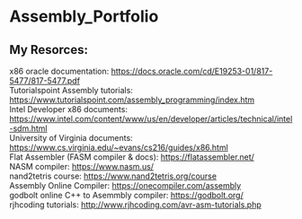 # Assembly_Portfolio
## My Resorces: <br />
x86 oracle documentation: https://docs.oracle.com/cd/E19253-01/817-5477/817-5477.pdf <br />
Tutorialspoint Assembly tutorials: https://www.tutorialspoint.com/assembly_programming/index.htm <br />
Intel Developer x86 documents: https://www.intel.com/content/www/us/en/developer/articles/technical/intel-sdm.html <br />
University of Virginia documents: https://www.cs.virginia.edu/~evans/cs216/guides/x86.html <br />
Flat Assembler (FASM compiler & docs): https://flatassembler.net/ <br />
NASM compiler: https://www.nasm.us/ <br />
nand2tetris course: https://www.nand2tetris.org/course <br />
Assembly Online Compiler: https://onecompiler.com/assembly <br />
godbolt online C++ to Asemmbly compiler: https://godbolt.org/ <br />
rjhcoding tutorials: http://www.rjhcoding.com/avr-asm-tutorials.php <br />
